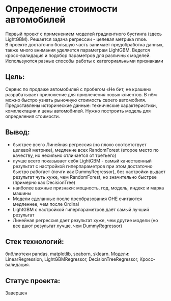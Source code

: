 # Определение стоимости автомобилей  
Первый проект с применением моделей градиентного бустинга (здесь LightGBM). Решается задача регрессии - целевая метрика rmse.  
В проекте достаточно большую часть занимает предобработка данных, также много внимания уделяется параметрам LightGBM. Ведется кросс-валидация и подобор параметров для различных моделей. Используются разные способы работы с категориальными признаками


## Цель:
Сервис по продаже автомобилей с пробегом «Не бит, не крашен» разрабатывает приложение для привлечения новых клиентов. В нём можно быстро узнать рыночную стоимость своего автомобиля. Предоставлены исторические данные: технические характеристики, комплектации и цены автомобилей. Нужно построить модель для определения стоимости.

## Вывод:
- быстрее всего Линейная регрессия (но плохо соответствует целевой метрике), медленне всех RandomForest (второе место по качеству, но несильно отличается от третьего)
- лучше всего показывает себя LightGBM - самый качественный результат с настройкой гиперпараметров при этом достаточно быстро работает (почти как DummyRegressor), без настройки выдает результат чуть хуже, чем RandomForest, но значительно быстрее (примерно как DecisionTree)
- наиболее важные признаки: мощность, год, модель, индекс и марка машины
- Модели сделанные после преобразования OHE считаются медленнее, чем после Ordinal
- LightGBM c настройкой гиперпараметров даёт самый лучший результат 
- Линейная регрессия дает результат хуже, чем другие модели (но все дают результат лучше, чем DummyRegressor)

## Стек технологий:
библиотеки pandas, matplotlib, seaborn, sklearn. Модели: LinearRegression, LightGBMRegressor, DecisionTreeRegressor, Кросс-валидация.

## Статус проекта:
Завершен
